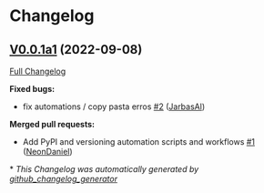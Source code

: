 # Changelog

## [V0.0.1a1](https://github.com/OpenVoiceOS/ovos-vad-plugin-webrtcvad/tree/V0.0.1a1) (2022-09-08)

[Full Changelog](https://github.com/OpenVoiceOS/ovos-vad-plugin-webrtcvad/compare/26b291c6f64bbfcfe3a173d2f524270ff4213bca...V0.0.1a1)

**Fixed bugs:**

- fix automations / copy pasta erros [\#2](https://github.com/OpenVoiceOS/ovos-vad-plugin-webrtcvad/pull/2) ([JarbasAl](https://github.com/JarbasAl))

**Merged pull requests:**

- Add PyPI and versioning automation scripts and workflows [\#1](https://github.com/OpenVoiceOS/ovos-vad-plugin-webrtcvad/pull/1) ([NeonDaniel](https://github.com/NeonDaniel))



\* *This Changelog was automatically generated by [github_changelog_generator](https://github.com/github-changelog-generator/github-changelog-generator)*
